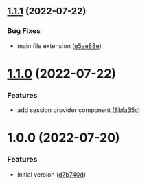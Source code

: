 ## [1.1.1](https://github.com/jozefhruska/next-auth-swr/compare/v1.1.0...v1.1.1) (2022-07-22)


### Bug Fixes

* main file extension ([e5ae88e](https://github.com/jozefhruska/next-auth-swr/commit/e5ae88e3e2fc13aea495a073ca8353a7deee930f))

# [1.1.0](https://github.com/jozefhruska/next-auth-swr/compare/v1.0.0...v1.1.0) (2022-07-22)


### Features

* add session provider component ([8bfa35c](https://github.com/jozefhruska/next-auth-swr/commit/8bfa35cc083509b4b45fa9232e531389ec877007))

# 1.0.0 (2022-07-20)


### Features

* initial version ([d7b740d](https://github.com/jozefhruska/next-auth-swr/commit/d7b740d03375f756ca367274725a7a6e8fe48964))
